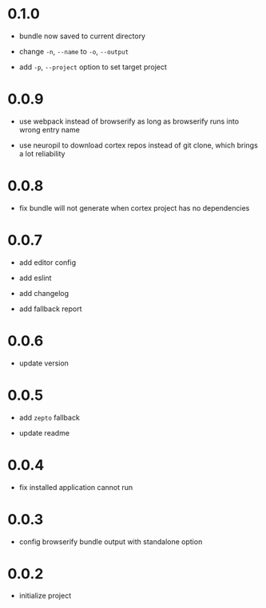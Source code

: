 # 0.1.0

- bundle now saved to current directory

- change `-n`, `--name` to `-o`, `--output`

- add `-p`, `--project` option to set target project

# 0.0.9

- use webpack instead of browserify as long as browserify runs into wrong entry name

- use neuropil to download cortex repos instead of git clone, which brings a lot reliability

# 0.0.8

- fix bundle will not generate when cortex project has no dependencies

# 0.0.7

- add editor config

- add eslint

- add changelog

- add fallback report

# 0.0.6

- update version

# 0.0.5

- add `zepto` fallback

- update readme

# 0.0.4

- fix installed application cannot run

# 0.0.3

- config browserify bundle output with standalone option

# 0.0.2

- initialize project
